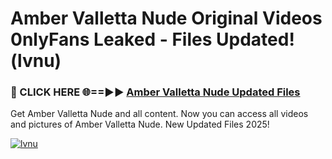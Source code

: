 # Amber Valletta Nude Original Videos 0nlyFans Leaked - Files Updated! (lvnu)

<h3>🔴 CLICK HERE 🌐==►► <a href="https://tinyurl.com/5h6xmrr3" rel="nofollow">Amber Valletta Nude Updated Files</a></h3>

Get Amber Valletta Nude and all content. Now you can access all videos and pictures of Amber Valletta Nude. New Updated Files 2025!

[![lvnu](https://i.imgur.com/KVD873Z.gif)](https://tinyurl.com/5h6xmrr3)
